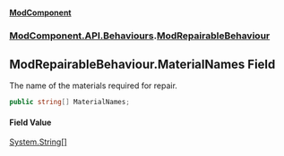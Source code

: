#### [ModComponent](index.md 'index')
### [ModComponent.API.Behaviours](index.md#ModComponent.API.Behaviours 'ModComponent.API.Behaviours').[ModRepairableBehaviour](ModRepairableBehaviour.md 'ModComponent.API.Behaviours.ModRepairableBehaviour')

## ModRepairableBehaviour.MaterialNames Field

The name of the materials required for repair.

```csharp
public string[] MaterialNames;
```

#### Field Value
[System.String](https://docs.microsoft.com/en-us/dotnet/api/System.String 'System.String')[[]](https://docs.microsoft.com/en-us/dotnet/api/System.Array 'System.Array')